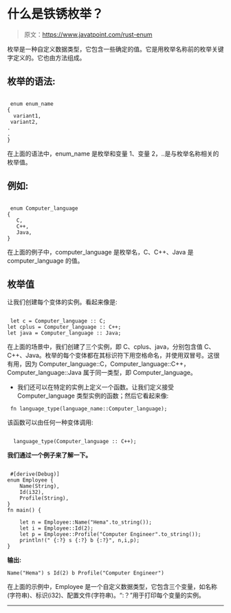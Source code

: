 # 什么是铁锈枚举？

> 原文：<https://www.javatpoint.com/rust-enum>

枚举是一种自定义数据类型，它包含一些确定的值。它是用枚举名称前的枚举关键字定义的。它也由方法组成。

## 枚举的语法:

```

 enum enum_name
{
  variant1,
 variant2,
.
.
}

```

在上面的语法中，enum_name 是枚举和变量 1、变量 2，..是与枚举名称相关的枚举值。

## 例如:

```

 enum Computer_language
{
   C,
   C++,
   Java,
} 

```

在上面的例子中，computer_language 是枚举名，C、C++、Java 是 computer_language 的值。

## 枚举值

让我们创建每个变体的实例。看起来像是:

```

 let c = Computer_language :: C;
let cplus = Computer_language :: C++;
let java = Computer_language :: Java;

```

在上面的场景中，我们创建了三个实例，即 C、cplus、java，分别包含值 C、C++、Java。枚举的每个变体都在其标识符下用空格命名，并使用双冒号。这很有用，因为 Computer_language::C，Computer_language::C++，Computer_language::Java 属于同一类型，即 Computer_language。

*   我们还可以在特定的实例上定义一个函数。让我们定义接受 Computer_language 类型实例的函数；然后它看起来像:

```
 fn language_type(language_name::Computer_language);

```

该函数可以由任何一种变体调用:

```

  language_type(Computer_language :: C++);

```

**我们通过一个例子来了解一下。**

```

 #[derive(Debug)]
enum Employee {
    Name(String),
    Id(i32),
    Profile(String),
}
fn main() {

    let n = Employee::Name("Hema".to_string());
    let i = Employee::Id(2);
    let p = Employee::Profile("Computer Engineer".to_string());
    println!(" {:?} s {:?} b {:?}", n,i,p);
}

```

**输出:**

```
Name("Hema") s Id(2) b Profile("Computer Engineer")

```

在上面的示例中，Employee 是一个自定义数据类型，它包含三个变量，如名称(字符串)、标识(i32)、配置文件(字符串)。“:？”用于打印每个变量的实例。

* * *